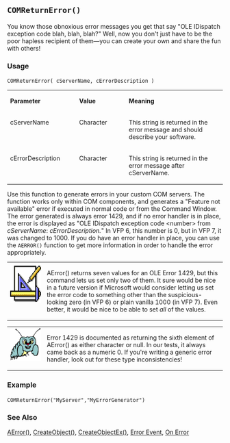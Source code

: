 ## `COMReturnError()`

You know those obnoxious error messages you get that say "OLE IDispatch exception code blah, blah, blah?" Well, now you don't just have to be the poor hapless recipient of them&mdash;you can create your own and share the fun with others!

### Usage

```foxpro
COMReturnError( cServerName, cErrorDescription )
```
<table>
<tr>
  <td width="32%" valign="top">
  <p><b>Parameter</b></p>
  </td>
  <td width="23%" valign="top">
  <p><b>Value</b></p>
  </td>
  <td width="45%" valign="top">
  <p><b>Meaning</b></p>
  </td>
 </tr>
<tr>
  <td width="32%" valign="top">
  <p>cServerName</p>
  </td>
  <td width="23%" valign="top">
  <p>Character</p>
  </td>
  <td width="45%" valign="top">
  <p>This string is returned in the error message and should describe your software.</p>
  </td>
 </tr>
<tr>
  <td width="32%" valign="top">
  <p>cErrorDescription</p>
  </td>
  <td width="23%" valign="top">
  <p>Character</p>
  </td>
  <td width="45%" valign="top">
  <p>This string is returned in the error message after cServerName.</p>
  </td>
 </tr>
</table>

Use this function to generate errors in your custom COM servers. The function works only within COM components, and generates a "Feature not available" error if executed in normal code or from the Command Window. The error generated is always error 1429, and if no error handler is in place, the error is displayed as "OLE IDispatch exception code &lt;number&gt; from *cServerName*: *cErrorDescription.*" In VFP 6, this number is 0, but in VFP 7, it was changed to 1000. If you do have an error handler in place, you can use the `AERROR()` function to get more information in order to handle the error appropriately.

<table>
<tr>
  <td width="17%" valign="top">
<img width="94" height="93" src="design.gif">
  </td>
  <td width="83%">
  <p>AError() returns seven values for an OLE Error 1429, but this command lets us set only two of them. It sure would be nice in a future version if Microsoft would consider letting us set the error code to something other than the suspicious-looking zero (in VFP 6) or plain vanilla 1000 (in VFP 7). Even better, it would be nice to be able to set <I>all</i> of the values.</p>
  </td>
 </tr>
</table>

<table>
<tr>
  <td width="17%" valign="top">
<img width="95" height="77" src="bug.gif">
  </td>
  <td width="83%">
  <p>Error 1429 is documented as returning the sixth element of AError() as either character or null. In our tests, it always came back as a numeric 0. If you're writing a generic error handler, look out for these type inconsistencies! </p>
  </td>
 </tr>
</table>

### Example

```foxpro
COMReturnError("MyServer","MyErrorGenerator")
```
### See Also

[AError()](s4g285.md), [CreateObject()](s4g347.md), [CreateObjectEx()](s4g807.md), [Error Event](s4g596.md), [On Error](s4g099.md)